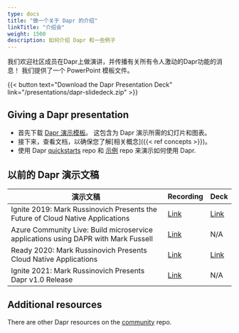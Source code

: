 ```yaml
---
type: docs
title: "做一个关于 Dapr 的介绍"
linkTitle: "介绍会"
weight: 1500
description: 如何介绍 Dapr 和一些例子
---
```


我们欢迎社区成员在Dapr上做演讲，并传播有关所有令人激动的Dapr功能的消息！ 我们提供了一个 PowerPoint 模板文件。

{{< button text="Download the Dapr Presentation Deck" link="/presentations/dapr-slidedeck.zip" >}}

## Giving a Dapr presentation

- 首先下载 [Dapr 演示模板](/presentations/dapr-slidedeck.zip)。 这包含为 Dapr 演示所需的幻灯片和图表。
- 接下来，查看文档，以确保您了解[相关概念]({{< ref concepts >}})。
- 使用 Dapr [quickstarts](https://github.com/dapr/quickstarts) repo 和 [示例](https://github.com/dapr/samples) repo 来演示如何使用 Dapr.

## 以前的 Dapr 演示文稿

| 演示文稿                                                                               | Recording                                           | Deck                                                 |
| ---------------------------------------------------------------------------------- | --------------------------------------------------- | ---------------------------------------------------- |
| Ignite 2019: Mark Russinovich Presents the Future of Cloud Native Applications     | [Link](https://www.youtube.com/watch?v=LAUDVk8PaCY) | [Link](/presentations/2019IgniteCloudNativeApps.pdf) |
| Azure Community Live: Build microservice applications using DAPR with Mark Fussell | [Link](https://www.youtube.com/watch?v=CgqI7nen-Ng) | N/A                                                  |
| Ready 2020: Mark Russinovich Presents Cloud Native Applications                    | [Link](https://youtu.be/eJCu6a-x9uo?t=1614)         | [Link](/presentations/2020ReadyCloudNativeApps.pdf)  |
| Ignite 2021: Mark Russinovich Presents Dapr v1.0 Release                           | [Link](https://youtu.be/69PrhWQorEM?t=3789)         | N/A                                                  |

## Additional resources

There are other Dapr resources on the [community](https://github.com/dapr/community) repo.
